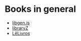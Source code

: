 # Books in general
* [libgen.is](https://libgen.is/)
* [libraryZ](https://pt.b-ok.lat/)
* [LêLivros](https://lelivros.love/)